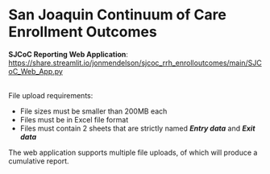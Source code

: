 # San Joaquin Continuum of Care Enrollment Outcomes

**SJCoC Reporting Web Application**: https://share.streamlit.io/jonmendelson/sjcoc_rrh_enrolloutcomes/main/SJCoC_Web_App.py
<br>
<br>

File upload requirements:
 - File sizes must be smaller than 200MB each
 - Files must be in Excel file format
 - Files must contain 2 sheets that are strictly named ***Entry data*** and ***Exit data***


The web application supports multiple file uploads, of which will produce a cumulative report.
